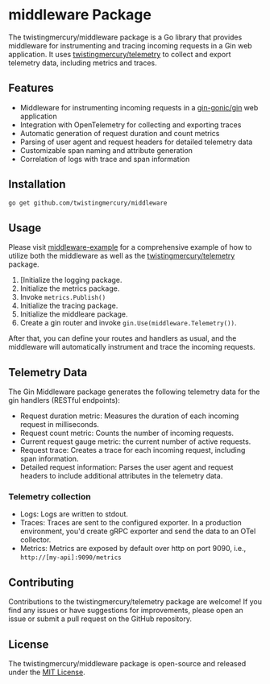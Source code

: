 # middleware Package

The twistingmercury/middleware package is a Go library that provides middleware for instrumenting and tracing incoming requests in a Gin web application. It uses [twistingmercury/telemetry](https://github.com/twistingmercury/telemetry) to collect and export telemetry data, including metrics and traces.

## Features

- Middleware for instrumenting incoming requests in a [gin-gonic/gin](https://github.com/gin-gonic/gin) web application
- Integration with OpenTelemetry for collecting and exporting traces
- Automatic generation of request duration and count metrics
- Parsing of user agent and request headers for detailed telemetry data
- Customizable span naming and attribute generation
- Correlation of logs with trace and span information

## Installation

```bash
go get github.com/twistingmercury/middleware
```

## Usage

Please visit [middleware-example](https://github.com/twistingmercury/middleware-example) for a comprehensive example of how to utilize both the middleware as well as the [twistingmercury/telemetry](https://github.com/twistingmercury/telemetry) package.

1. [Initialize the logging package.
2. Initialize the metrics package.
3. Invoke `metrics.Publish()`
4. Initialize the tracing package.
5. Initialize the middleare package.
6. Create a gin router and invoke `gin.Use(middleware.Telemetry())`.

After that, you can define your routes and handlers as usual, and the middleware will automatically instrument and trace the incoming requests.

## Telemetry Data

The Gin Middleware package generates the following telemetry data for the gin handlers (RESTful endpoints):

- Request duration metric: Measures the duration of each incoming request in milliseconds.
- Request count metric: Counts the number of incoming requests.
- Current request gauge metric: the current number of active requests.
- Request trace: Creates a trace for each incoming request, including span information.
- Detailed request information: Parses the user agent and request headers to include additional attributes in the telemetry data.

### Telemetry collection

* Logs: Logs are written to stdout.
* Traces: Traces are sent to the configured exporter. In a production environment, you'd create gRPC exporter and send the data to an OTel collector.
* Metrics: Metrics are exposed by default over http on port 9090, i.e., `http://[my-api]:9090/metrics`

## Contributing

Contributions to the twistingmercury/telemetry package are welcome! If you find any issues or have suggestions for improvements, please open an issue or submit a pull request on the GitHub repository.

## License

The twistingmercury/middleware package is open-source and released under the [MIT License](./LICENSE).
